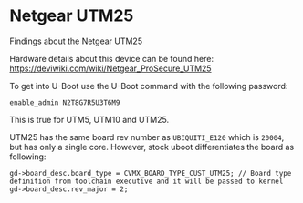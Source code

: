# Netgear UTM25
Findings about the Netgear UTM25

Hardware details about this device can be found here:
https://deviwiki.com/wiki/Netgear_ProSecure_UTM25

To get into U-Boot use the U-Boot command with the following password:
```
enable_admin N2T8G7R5U3T6M9
```
This is true for UTM5, UTM10 and UTM25.

UTM25 has the same board rev number as `UBIQUITI_E120` which is `20004`, but has only a single core.
However, stock uboot differentiates the board as following:
```
gd->board_desc.board_type = CVMX_BOARD_TYPE_CUST_UTM25; // Board type definition from toolchain executive and it will be passed to kernel	
gd->board_desc.rev_major = 2;
```
